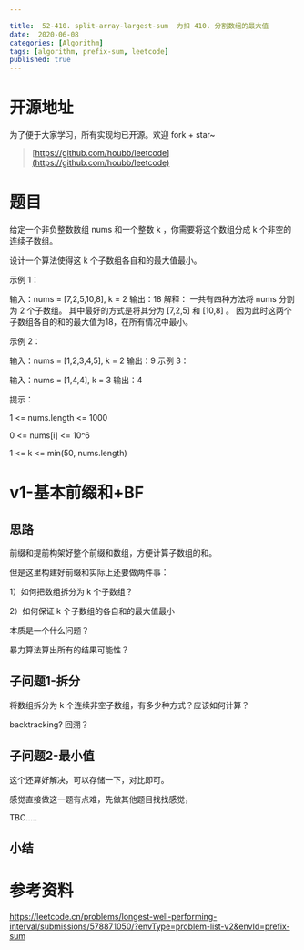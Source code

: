 ```yaml
---

title:  52-410. split-array-largest-sum  力扣 410. 分割数组的最大值
date:  2020-06-08
categories: [Algorithm]
tags: [algorithm, prefix-sum, leetcode]
published: true
---
```


# 开源地址

为了便于大家学习，所有实现均已开源。欢迎 fork + star~

> [https://github.com/houbb/leetcode](https://github.com/houbb/leetcode)

# 题目

给定一个非负整数数组 nums 和一个整数 k ，你需要将这个数组分成 k 个非空的连续子数组。

设计一个算法使得这 k 个子数组各自和的最大值最小。

示例 1：

输入：nums = [7,2,5,10,8], k = 2
输出：18
解释：
一共有四种方法将 nums 分割为 2 个子数组。 
其中最好的方式是将其分为 [7,2,5] 和 [10,8] 。
因为此时这两个子数组各自的和的最大值为18，在所有情况中最小。

示例 2：

输入：nums = [1,2,3,4,5], k = 2
输出：9
示例 3：

输入：nums = [1,4,4], k = 3
输出：4
 

提示：

1 <= nums.length <= 1000

0 <= nums[i] <= 10^6

1 <= k <= min(50, nums.length)

# v1-基本前缀和+BF

## 思路

前缀和提前构架好整个前缀和数组，方便计算子数组的和。

但是这里构建好前缀和实际上还要做两件事：

1）如何把数组拆分为 k 个子数组？

2）如何保证 k 个子数组的各自和的最大值最小

本质是一个什么问题？

暴力算法算出所有的结果可能性？

## 子问题1-拆分

将数组拆分为 k 个连续非空子数组，有多少种方式？应该如何计算？

backtracking? 回溯？

## 子问题2-最小值

这个还算好解决，可以存储一下，对比即可。

感觉直接做这一题有点难，先做其他题目找找感觉，

TBC.....

## 小结


# 参考资料

https://leetcode.cn/problems/longest-well-performing-interval/submissions/578871050/?envType=problem-list-v2&envId=prefix-sum


